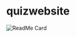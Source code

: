 # quizwebsite
![ReadMe Card](https://github-readme-stats.vercel.app/api/pin/?username=whitehatsoumya&repo=quizwebsite)
